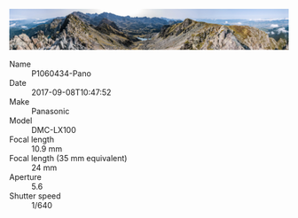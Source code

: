 [![P1060434-Pano](/photos/hd/P1060434-Pano.jpg)](/photos/full/P1060434-Pano.jpg?raw=true)

<dl>
  <dt>Name</dt>
  <dd>P1060434-Pano</dd>
  <dt>Date</dt>
  <dd>2017-09-08T10:47:52</dd>
  <dt>Make</dt>
  <dd>Panasonic</dd>
  <dt>Model</dt>
  <dd>DMC-LX100</dd>
  <dt>Focal length</dt>
  <dd>10.9 mm</dd>
  <dt>Focal length (35 mm equivalent)</dt>
  <dd>24 mm</dd>
  <dt>Aperture</dt>
  <dd>5.6</dd>
  <dt>Shutter speed</dt>
  <dd>1/640</dd>
</dl>
